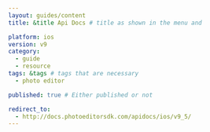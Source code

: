 ```yaml
---
layout: guides/content
title: &title Api Docs # title as shown in the menu and

platform: ios
version: v9
category:
  - guide
  - resource
tags: &tags # tags that are necessary
  - photo editor

published: true # Either published or not

redirect_to:
  - http://docs.photoeditorsdk.com/apidocs/ios/v9_5/
---
```

